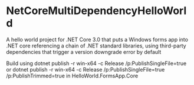 # NetCoreMultiDependencyHelloWorld
A hello world project for .NET Core 3.0 that puts a Windows forms app into .NET core referencing a chain of .NET standard libraries, using third-party dependencies that trigger a version downgrade error by default

Build using dotnet publish -r win-x64 -c Release /p:PublishSingleFile=true or dotnet publish -r win-x64 -c Release /p:PublishSingleFile=true /p:PublishTrimmed=true in HelloWorld.FormsApp.Core
